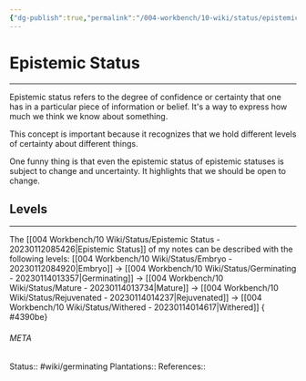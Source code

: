 ```yaml
---
{"dg-publish":true,"permalink":"/004-workbench/10-wiki/status/epistemic-status-20230112085426/"}
---
```


# Epistemic Status
---
Epistemic status refers to the degree of confidence or certainty that one has in a particular piece of information or belief. It's a way to express how much we think we know about something.

This concept is important because it recognizes that we hold different levels of certainty about different things.

One funny thing is that even the epistemic status of epistemic statuses is subject to change and uncertainty. It highlights that we should be open to change.


## Levels
---
The [[004 Workbench/10 Wiki/Status/Epistemic Status - 20230112085426\|Epistemic Status]] of my notes can be described with the following levels: [[004 Workbench/10 Wiki/Status/Embryo - 20230112084920\|Embryo]] -> [[004 Workbench/10 Wiki/Status/Germinating - 20230114013357\|Germinating]] -> [[004 Workbench/10 Wiki/Status/Mature - 20230114013734\|Mature]] -> [[004 Workbench/10 Wiki/Status/Rejuvenated - 20230114014237\|Rejuvenated]] -> [[004 Workbench/10 Wiki/Status/Withered - 20230114014617\|Withered]]
{ #4390be}



###### META
Status:: #wiki/germinating
Plantations:: 
References:: 
